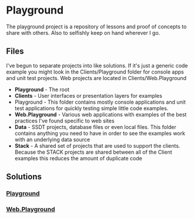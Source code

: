 # Playground

The playground project is a repository of lessons and proof of concepts to share with others. Also to selfishly keep on hand wherever I go.

## Files

I've begun to separate projects into like solutions. If it's just a generic code example you might look in the Clients/Playground folder for console apps and unit test projects. Web projects are located in Clients/Web.Playground

* **Playground** - The root
 * **Clients** - User interfaces or presentation layers for examples
  * Playground - This folder contains mostly console applications and unit test applications for quickly testing simple little code examples.
  * **Web.Playground** - Various web applications with examples of the best practices I've found specific to web sites
 * **Data** - SSDT projects, database files or even local files. This folder contains anything you need to have in order to see the examples work with an underlying data source
 * **Stack** - A shared set of projects that are used to support the clients. Because the STACK projects are shared between all of the Client examples this reduces the amount of duplicate code

## Solutions

### [Playground](https://github.com/Dirtypaws/Playground/tree/master/CLIENTS/Playground)
### [Web.Playground](https://github.com/Dirtypaws/Playground/tree/master/CLIENTS/Web.Playground)